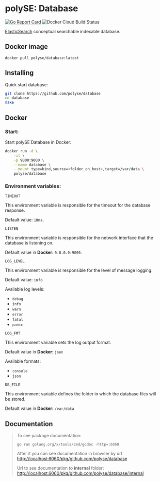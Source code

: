 # polySE: Database
[![Go Report Card](https://goreportcard.com/badge/github.com/polyse/database)](https://goreportcard.com/report/github.com/polyse/database)
![Docker Cloud Build Status](https://img.shields.io/docker/cloud/build/polyse/database)

[ElasticSearch](https://www.elastic.co/) conceptual searchable indexable database.

## Docker image

`docker pull polyse/database:latest`

## Installing

Quick start database:
```bash
git clone https://github.com/polyse/database
cd database
make
```

## Docker

### Start:

Start polySE Database in Docker:

```bash
docker run -d \
    -it \
    -p 9000:9000 \
    --name database \
    --mount type=bind,source=<folder_oh_host>,target=/var/data \
    polyse/database
```

### Environment variables:

`TIMEOUT`

This environment variable is responsible for the timeout for the database response.

Default value: `10ms`.

`LISTEN`

This environment variable is responsible for the network interface that the database is listening on.

Default value in **Docker**: `0.0.0.0:9000`.

`LOG_LEVEL`

This environment variable is responsible for the level of message logging.

Default value: `info`

Available log levels: 
* `debug`
* `info`
* `warn`
* `error`
* `fatal`
* `panic`

`LOG_FMT`

This environment variable sets the log output format.

Default value in **Docker**: `json`

Available formats:
* `console`
* `json`

`DB_FILE`

This environment variable defines the folder in which the database files will be stored.

Default value in **Docker**: `/var/data`

## Documentation

> To see package documentation:
> ```
> go run golang.org/x/tools/cmd/godoc -http=:6060
> ```
> After it you can see documentation in browser by url 
> [http://localhost:6060/pkg/github.com/polyse/database](http://localhost:6060/pkg/github.com/polyse/database)
>
> Url to see documentation to **internal** folder: [http://localhost:6060/pkg/github.com/polyse/database/internal](http://localhost:6060/pkg/github.com/polyse/database/internal)
